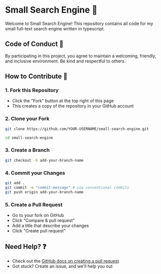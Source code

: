 # Small Search Engine 🚀

Welcome to Small Search Engine! This repository contains all code for my small full-text search engine written in typescript.

## Code of Conduct 🤝

By participating in this project, you agree to maintain a welcoming, friendly, and inclusive environment.
Be kind and respectful to others.

## How to Contribute 🤝

### 1. Fork this Repository

- Click the "Fork" button at the top right of this page
- This creates a copy of the repository in your GitHub account

### 2. Clone your Fork

```bash
git clone https://github.com/YOUR-USERNAME/small-search-engine.git

cd small-search-engine
```

### 3. Create a Branch

```bash
git checkout -b add-your-branch-name
```

### 4. Commit your Changes

```bash
git add .
git commit -m "commit-message" # use conventional commits
git push origin add-your-branch-name
```

### 5. Create a Pull Request

- Go to your fork on GitHub
- Click "Compare & pull request"
- Add a title that describe your changes
- Click "Create pull request"

## Need Help? ❓

- Check out the [GitHub docs on creating a pull request](https://docs.github.com/en/pull-requests/collaborating-with-pull-requests/proposing-changes-to-your-work-with-pull-requests/creating-a-pull-request)
- Got stuck? Create an issue, and we'll help you out
